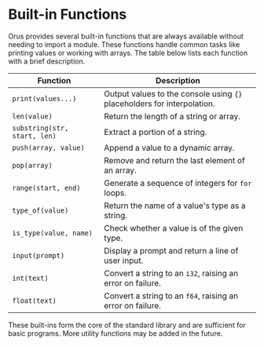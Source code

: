 # Built-in Functions

Orus provides several built-in functions that are always available without
needing to import a module. These functions handle common tasks like printing
values or working with arrays. The table below lists each function with a brief
description.

| Function | Description |
|----------|-------------|
| `print(values...)` | Output values to the console using `{}` placeholders for interpolation. |
| `len(value)` | Return the length of a string or array. |
| `substring(str, start, len)` | Extract a portion of a string. |
| `push(array, value)` | Append a value to a dynamic array. |
| `pop(array)` | Remove and return the last element of an array. |
| `range(start, end)` | Generate a sequence of integers for `for` loops. |
| `type_of(value)` | Return the name of a value's type as a string. |
| `is_type(value, name)` | Check whether a value is of the given type. |
| `input(prompt)` | Display a prompt and return a line of user input. |
| `int(text)` | Convert a string to an `i32`, raising an error on failure. |
| `float(text)` | Convert a string to an `f64`, raising an error on failure. |

These built-ins form the core of the standard library and are sufficient for
basic programs. More utility functions may be added in the future.
